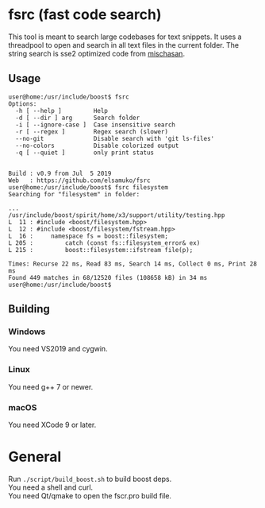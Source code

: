 # fsrc (fast code search)

This tool is meant to search large codebases for text snippets. It uses a threadpool to open and search in all text files in the current folder.
The string search is sse2 optimized code from [mischasan](https://mischasan.wordpress.com/2011/07/16/convergence-sse2-and-strstr/).

## Usage
```console
user@home:/usr/include/boost$ fsrc
Options:
  -h [ --help ]         Help
  -d [ --dir ] arg      Search folder
  -i [ --ignore-case ]  Case insensitive search
  -r [ --regex ]        Regex search (slower)
  --no-git              Disable search with 'git ls-files'
  --no-colors           Disable colorized output
  -q [ --quiet ]        only print status


Build : v0.9 from Jul  5 2019
Web   : https://github.com/elsamuko/fsrc
user@home:/usr/include/boost$ fsrc filesystem
Searching for "filesystem" in folder:

...
/usr/include/boost/spirit/home/x3/support/utility/testing.hpp
L  11 : #include <boost/filesystem.hpp>
L  12 : #include <boost/filesystem/fstream.hpp>
L  16 :     namespace fs = boost::filesystem;
L 205 :         catch (const fs::filesystem_error& ex)
L 215 :         boost::filesystem::ifstream file(p);

Times: Recurse 22 ms, Read 83 ms, Search 14 ms, Collect 0 ms, Print 28 ms
Found 449 matches in 68/12520 files (108658 kB) in 34 ms
user@home:/usr/include/boost$
```

## Building

### Windows
You need VS2019 and cygwin.

### Linux
You need g++ 7 or newer.

### macOS
You need XCode 9 or later.

# General
Run `./script/build_boost.sh` to build boost deps.  
You need a shell and curl.  
You need Qt/qmake to open the fscr.pro build file.
